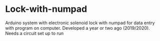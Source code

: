 # Lock-with-numpad
 Arduino system with electronic solenoid lock with numpad for data entry with program on computer. Developed a year or two ago (2019/2020). Needs a circuit set up to run
